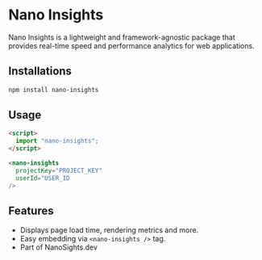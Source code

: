# Nano Insights

Nano Insights is a lightweight and framework-agnostic package that provides real-time speed and performance analytics for web applications.

## Installations
```sh
npm install nano-insights
```

## Usage
```html
<script>
  import "nano-insights";
</script>

<nano-insights
  projectKey="PROJECT_KEY"
  userId="USER_ID
/>
```

## Features
- Displays page load time, rendering metrics and more.
- Easy embedding via `<nano-insights />` tag.
- Part of NanoSights.dev